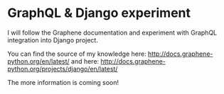 # GraphQL & Django experiment

I will follow the Graphene documentation and experiment with GraphQL integration into Django project.

You can find the source of my knowledge here: <http://docs.graphene-python.org/en/latest/> and here: <http://docs.graphene-python.org/projects/django/en/latest/>

The more information is coming soon!